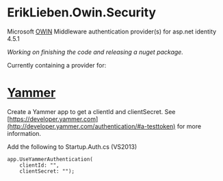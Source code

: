 ErikLieben.Owin.Security
========================

Microsoft [OWIN](http://owin.org/) Middleware authentication provider(s) for asp.net identity 4.5.1 

*Working on finishing the code and releasing a nuget package.*

Currently containing a provider for:

[Yammer](http://www.yammer.com)
===============================
Create a Yammer app to get a clientId and clientSecret. See [https://developer.yammer.com](http://developer.yammer.com/authentication/#a-testtoken) for more information.

Add the following to Startup.Auth.cs (VS2013)

	app.UseYammerAuthentication(
	    clientId: "",
	    clientSecret: "");
